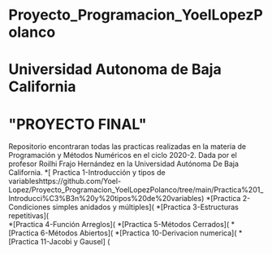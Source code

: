 # Proyecto_Programacion_YoelLopezPolanco
#  Universidad Autonoma de Baja California
#                           "PROYECTO FINAL"                                         
Repositorio encontraran  todas las practicas realizadas en la materia de Programación y Métodos Numéricos en el ciclo 2020-2. Dada por el profesor Roilhi Frajo Hernández en la Universidad Autónoma De Baja California. 
*[ Practica 1-Introducción y tipos de variableshttps://github.com/Yoel-Lopez/Proyecto_Programacion_YoelLopezPolanco/tree/main/Practica%201_Introducci%C3%B3n%20y%20tipos%20de%20variables)
*[Practica 2-Condiciones simples anidados y múltiples](
*[Practica 3-Estructuras repetitivas](   
*[Practica 4-Función Arreglos](
*[Practica 5-Métodos Cerrados](
*[Practica 6-Métodos Abiertos](
*[Practica 10-Derivacion numerica](
*[Practica 11-Jacobi y Gausel] (
